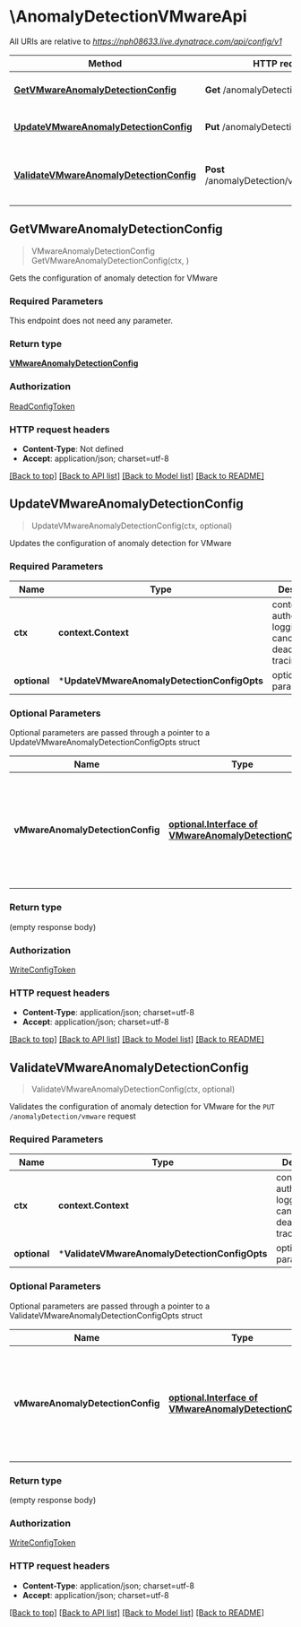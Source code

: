 # \AnomalyDetectionVMwareApi

All URIs are relative to *https://nph08633.live.dynatrace.com/api/config/v1*

Method | HTTP request | Description
------------- | ------------- | -------------
[**GetVMwareAnomalyDetectionConfig**](AnomalyDetectionVMwareApi.md#GetVMwareAnomalyDetectionConfig) | **Get** /anomalyDetection/vmware | Gets the configuration of anomaly detection for VMware
[**UpdateVMwareAnomalyDetectionConfig**](AnomalyDetectionVMwareApi.md#UpdateVMwareAnomalyDetectionConfig) | **Put** /anomalyDetection/vmware | Updates the configuration of anomaly detection for VMware
[**ValidateVMwareAnomalyDetectionConfig**](AnomalyDetectionVMwareApi.md#ValidateVMwareAnomalyDetectionConfig) | **Post** /anomalyDetection/vmware/validator | Validates the configuration of anomaly detection for VMware for the &#x60;PUT /anomalyDetection/vmware&#x60; request



## GetVMwareAnomalyDetectionConfig

> VMwareAnomalyDetectionConfig GetVMwareAnomalyDetectionConfig(ctx, )

Gets the configuration of anomaly detection for VMware

### Required Parameters

This endpoint does not need any parameter.

### Return type

[**VMwareAnomalyDetectionConfig**](VMwareAnomalyDetectionConfig.md)

### Authorization

[ReadConfigToken](../README.md#ReadConfigToken)

### HTTP request headers

- **Content-Type**: Not defined
- **Accept**: application/json; charset=utf-8

[[Back to top]](#) [[Back to API list]](../README.md#documentation-for-api-endpoints)
[[Back to Model list]](../README.md#documentation-for-models)
[[Back to README]](../README.md)


## UpdateVMwareAnomalyDetectionConfig

> UpdateVMwareAnomalyDetectionConfig(ctx, optional)

Updates the configuration of anomaly detection for VMware

### Required Parameters


Name | Type | Description  | Notes
------------- | ------------- | ------------- | -------------
**ctx** | **context.Context** | context for authentication, logging, cancellation, deadlines, tracing, etc.
 **optional** | ***UpdateVMwareAnomalyDetectionConfigOpts** | optional parameters | nil if no parameters

### Optional Parameters

Optional parameters are passed through a pointer to a UpdateVMwareAnomalyDetectionConfigOpts struct


Name | Type | Description  | Notes
------------- | ------------- | ------------- | -------------
 **vMwareAnomalyDetectionConfig** | [**optional.Interface of VMwareAnomalyDetectionConfig**](VMwareAnomalyDetectionConfig.md)| JSON body of the request, containing parameters of the VMware anomaly detection configuration. | 

### Return type

 (empty response body)

### Authorization

[WriteConfigToken](../README.md#WriteConfigToken)

### HTTP request headers

- **Content-Type**: application/json; charset=utf-8
- **Accept**: application/json; charset=utf-8

[[Back to top]](#) [[Back to API list]](../README.md#documentation-for-api-endpoints)
[[Back to Model list]](../README.md#documentation-for-models)
[[Back to README]](../README.md)


## ValidateVMwareAnomalyDetectionConfig

> ValidateVMwareAnomalyDetectionConfig(ctx, optional)

Validates the configuration of anomaly detection for VMware for the `PUT /anomalyDetection/vmware` request

### Required Parameters


Name | Type | Description  | Notes
------------- | ------------- | ------------- | -------------
**ctx** | **context.Context** | context for authentication, logging, cancellation, deadlines, tracing, etc.
 **optional** | ***ValidateVMwareAnomalyDetectionConfigOpts** | optional parameters | nil if no parameters

### Optional Parameters

Optional parameters are passed through a pointer to a ValidateVMwareAnomalyDetectionConfigOpts struct


Name | Type | Description  | Notes
------------- | ------------- | ------------- | -------------
 **vMwareAnomalyDetectionConfig** | [**optional.Interface of VMwareAnomalyDetectionConfig**](VMwareAnomalyDetectionConfig.md)| JSON body of the request, containing parameters of the VMware anomaly detection configuration. | 

### Return type

 (empty response body)

### Authorization

[WriteConfigToken](../README.md#WriteConfigToken)

### HTTP request headers

- **Content-Type**: application/json; charset=utf-8
- **Accept**: application/json; charset=utf-8

[[Back to top]](#) [[Back to API list]](../README.md#documentation-for-api-endpoints)
[[Back to Model list]](../README.md#documentation-for-models)
[[Back to README]](../README.md)


